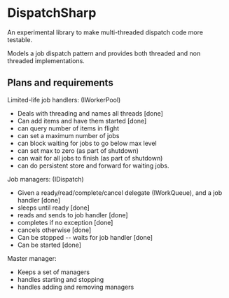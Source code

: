 DispatchSharp
=============

An experimental library to make multi-threaded dispatch code more testable.

Models a job dispatch pattern and provides both threaded and non threaded implementations.

Plans and requirements
----------------------

Limited-life job handlers: (IWorkerPool)
 * Deals with threading and names all threads [done]
 * Can add items and have them started [done]
 * can query number of items in flight
 * can set a maximum number of jobs
 * can block waiting for jobs to go below max level
 * can set max to zero (as part of shutdown)
 * can wait for all jobs to finish (as part of shutdown)
 * can do persistent store and forward for waiting jobs.

Job managers: (IDispatch)
 * Given a ready/read/complete/cancel delegate (IWorkQueue), and a job handler [done]
 * sleeps until ready [done]
 * reads and sends to job handler [done]
 * completes if no exception [done]
 * cancels otherwise [done]
 * Can be stopped -- waits for job handler [done]
 * Can be started [done]

Master manager:
 * Keeps a set of managers
 * handles starting and stopping
 * handles adding and removing managers
